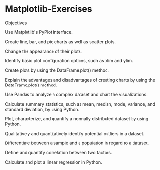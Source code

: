 # Matplotlib-Exercises
Objectives

Use Matplotlib's PyPlot interface.

Create line, bar, and pie charts as well as scatter plots.

Change the appearance of their plots.

Identify basic plot configuration options, such as xlim and ylim.

Create plots by using the DataFrame.plot() method.

Explain the advantages and disadvantages of creating charts by using the DataFrame.plot() method.

Use Pandas to analyze a complex dataset and chart the visualizations.

Calculate summary statistics, such as mean, median, mode, variance, and standard deviation, by using Python.

Plot, characterize, and quantify a normally distributed dataset by using Python.

Qualitatively and quantitatively identify potential outliers in a dataset.

Differentiate between a sample and a population in regard to a dataset.

Define and quantify correlation between two factors.

Calculate and plot a linear regression in Python.
